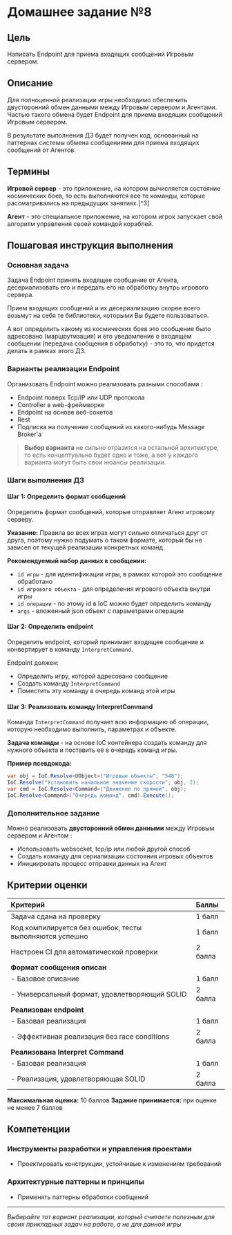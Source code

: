 # Домашнее задание №8

## Цель

Написать Endpoint для приема входящих сообщений Игровым сервером.

## Описание

Для полноценной реализации игры необходимо обеспечить двусторонний обмен данными между Игровым сервером и Агентами. Частью такого обмена будет Endpoint для приема входящих сообщений Игровым сервером.

В результате выполнения ДЗ будет получен код, основанный на паттернах системы обмена сообщениями для приема входящих сообщений от Агентов.

## Термины

**Игровой сервер** - это приложение, на котором вычисляется состояние космических боев, то есть выполняются все те команды, которые рассматривались на предыдущих занятиях.[^3]

**Агент** - это специальное приложение, на котором игрок запускает свой алгоритм управления своей командой кораблей.

## Пошаговая инструкция выполнения

### Основная задача

Задача Endpoint принять входящее сообщение от Агента, десериализовать его и передать его на обработку внутрь игрового сервера.

Прием входящих сообщений и их десериализацию скорее всего возьмут на себя те библиотеки, которыми Вы будете пользоваться.

А вот определить какому из космических боев это сообщение было адресовано (маршрутизация) и его уведомление о входящем сообщении (передача сообщения в обработку) - это то, что придется делать в рамках этого ДЗ.

### Варианты реализации Endpoint

Организовать Endpoint можно реализовать разными способами :

- Endpoint поверх Tcp/IP или UDP протокола
- Controller в web-фреймворке
- Endpoint на основе веб-сокетов
- Rest
- Подписка на получение сообщений из какого-нибудь Message Broker'а

> **Выбор варианта** не сильно отразится на остальной архитектуре, то есть концептуально будет одно и тоже, а вот у каждого варианта могут быть свои нюансы реализации.

### Шаги выполнения ДЗ

#### Шаг 1: Определить формат сообщений

Определить формат сообщений, которые отправляет Агент игровому серверу.

**Указание:** Правила во всех играх могут сильно отличаться друг от друга, поэтому нужно подумать о таком формате, который бы не зависел от текущей реализации конкретных команд.

**Рекомендуемый набор данных в сообщении:**

- `id игры` - для идентификации игры, в рамках которой это сообщение обработано
- `id игрового объекта` - для определения игрового объекта внутри игры
- `id операции` - по этому id в IoC можно будет определить команду
- `args` - вложенный json объект с параметрами операции


#### Шаг 2: Определить endpoint

Определить endpoint, который принимает входящее сообщение и конвертирует в команду `InterpretCommand`.

Endpoint должен:

- Определить игру, которой адресовано сообщение
- Создать команду `InterpretCommand`
- Поместить эту команду в очередь команд этой игры


#### Шаг 3: Реализовать команду InterpretCommand

Команда `InterpretCommand` получает всю информацию об операции, которую необходимо выполнить, параметрах и объекте.

**Задача команды** - на основе IoC контейнера создать команду для нужного объекта и поставить её в очередь команд игры.

**Пример псевдокода:**

```csharp
var obj = IoC.Resolve<UObject>("Игровые объекты", "548"); 
IoC.Resolve("Установить начальное значение скорости", obj, 2);
var cmd = IoC.Resolve<Command>("Движение по прямой", obj);
IoC.Resolve<Command>("Очередь команд", cmd).Execute();
```


### Дополнительное задание

Можно реализовать **двусторонний обмен данными** между Игровым сервером и Агентом :

- Использовать websocket, tcp/ip или любой другой способ
- Создать команду для сериализации состояния игровых объектов
- Инициировать процесс отправки данных на Агент


## Критерии оценки

| Критерий | Баллы |
| :-- | :-- |
| Задача сдана на проверку | 1 балл |
| Код компилируется без ошибок, тесты выполняются успешно | 1 балл |
| Настроен CI для автоматической проверки | 2 балла |
| **Формат сообщения описан** |  |
| - Базовое описание | 1 балл |
| - Универсальный формат, удовлетворяющий SOLID | 2 балла |
| **Реализован endpoint** |  |
| - Базовая реализация | 1 балл |
| - Эффективная реализация без race conditions | 2 балла |
| **Реализована Interpret Command** |  |
| - Базовая реализация | 1 балл |
| - Реализация, удовлетворяющая SOLID | 2 балла |

**Максимальная оценка:** 10 баллов
**Задание принимается:** при оценке не менее 7 баллов

## Компетенции

### Инструменты разработки и управления проектами

- Проектировать конструкции, устойчивые к изменениям требований


### Архитектурные паттерны и принципы

- Применять паттерны обработки сообщений

***

*Выбирайте тот вариант реализации, который считаете полезным для своих прикладных задач на работе, а не для данной игры*
